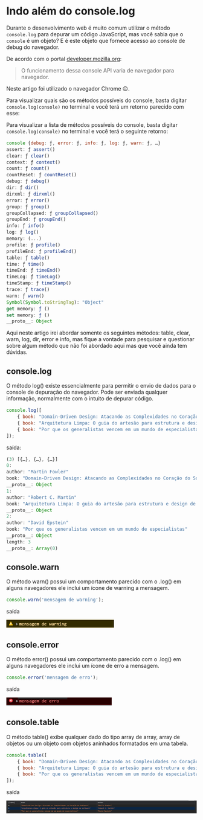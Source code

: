 # Indo além do console.log 

Durante o desenvolvimento web é muito comum utilizar o método `console.log` para depurar um código JavaScript, mas você sabia que o `console` é um objeto? E é este objeto que fornece acesso ao console de debug do navegador. 

De acordo com o portal  [developer.mozilla.org](developer.mozilla.org):

> O funcionamento dessa console API varia de navegador para navegador.

Neste artigo foi utilizado o navegador Chrome  😉.

Para visualizar quais são os métodos possíveis do console, basta digitar `console.log(console)` no terminal e você terá um retorno parecido com esse:

Para visualizar a lista de métodos possíveis do console, basta digitar `console.log(console)` no terminal e você terá o seguinte retorno:

```javascript
console {debug: ƒ, error: ƒ, info: ƒ, log: ƒ, warn: ƒ, …}
assert: ƒ assert()
clear: ƒ clear()
context: ƒ context()
count: ƒ count()
countReset: ƒ countReset()
debug: ƒ debug()
dir: ƒ dir()
dirxml: ƒ dirxml()
error: ƒ error()
group: ƒ group()
groupCollapsed: ƒ groupCollapsed()
groupEnd: ƒ groupEnd()
info: ƒ info()
log: ƒ log()
memory: (...)
profile: ƒ profile()
profileEnd: ƒ profileEnd()
table: ƒ table()
time: ƒ time()
timeEnd: ƒ timeEnd()
timeLog: ƒ timeLog()
timeStamp: ƒ timeStamp()
trace: ƒ trace()
warn: ƒ warn()
Symbol(Symbol.toStringTag): "Object"
get memory: ƒ ()
set memory: ƒ ()
__proto__: Object
```

Aqui neste artigo irei abordar somente os seguintes métodos:  table, clear, warn, log, dir, error e info, mas fique a vontade para pesquisar e questionar sobre algum método que não foi abordado aqui mas que você ainda tem dúvidas.

## console.log

O método log() existe essencialmente para permitir o envio de dados para o console de depuração do navegador. Pode ser enviada qualquer informação, normalmente com o intuito de depurar código.

```javascript
console.log([
    { book: "Domain-Driven Design: Atacando as Complexidades no Coração do Software", author: "Martin Fowler" }, 
    { book: "Arquitetura Limpa: O guia do artesão para estrutura e design de software", author: "Robert C. Martin" },
    { book: "Por que os generalistas vencem em um mundo de especialistas", author: "David Epstein" }
]);
```
saída:
```javascript
(3) [{…}, {…}, {…}]
0:
author: "Martin Fowler"
book: "Domain-Driven Design: Atacando as Complexidades no Coração do Software"
__proto__: Object
1:
author: "Robert C. Martin"
book: "Arquitetura Limpa: O guia do artesão para estrutura e design de software"
__proto__: Object
2:
author: "David Epstein"
book: "Por que os generalistas vencem em um mundo de especialistas"
__proto__: Object
length: 3
__proto__: Array(0)
```

## console.warn

O método warn() possui um comportamento parecido com o .log() em alguns navegadores ele inclui um ícone de warning a mensagem.

```javascript
console.warn('mensagem de warning');
```
saída

![warn](./assets/warn.PNG)

## console.error

O método error() possui um comportamento parecido com o .log() em alguns navegadores ele inclui um ícone de erro a mensagem.

```javascript
console.error('mensagem de erro');
```
saída

![error](./assets/erro.PNG)

## console.table
O método table() exibe qualquer dado do tipo array de array, array de objetos ou um objeto com objetos aninhados formatados em uma tabela.

```javascript
console.table([
    { book: "Domain-Driven Design: Atacando as Complexidades no Coração do Software", author: "Martin Fowler" }, 
    { book: "Arquitetura Limpa: O guia do artesão para estrutura e design de software", author: "Robert C. Martin" },
    { book: "Por que os generalistas vencem em um mundo de especialistas", author: "David Epstein" }
]);
```

saída

![table](./assets/table.PNG)


